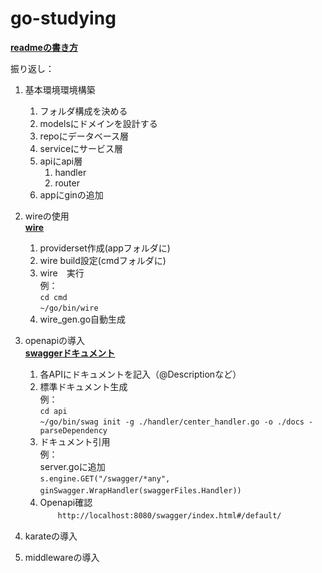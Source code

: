 # go-studying

[**readmeの書き方**](https://style.potepan.com/articles/33682.html)


振り返し：  
1. 基本環境環境構築  
    1. フォルダ構成を決める  
    2. modelsにドメインを設計する  
    3. repoにデータベース層  
    4. serviceにサービス層  
    5. apiにapi層  
        1. handler
        2. router  
    6. appにginの追加  
2. wireの使用  
    [**wire**](https://farer.org/2021/04/21/go-dependency-injection-wire/)  
    1. providerset作成(appフォルダに)  
    2. wire build設定(cmdフォルダに)  
    3. wire　実行  
    例：  
    ```cd cmd```  
    ```~/go/bin/wire```  
    4. wire_gen.go自動生成

3. openapiの導入  
    [**swaggerドキュメント**](https://qiita.com/KNR109/items/7e094dba6bcf37ed73cf)  
    1. 各APIにドキュメントを記入（@Descriptionなど）  
    2. 標準ドキュメント生成  
       例：  
       ```cd api```  
       ```~/go/bin/swag init -g ./handler/center_handler.go -o ./docs -parseDependency```
    3. ドキュメント引用  
       例：  
       server.goに追加  
       ```s.engine.GET("/swagger/*any", ginSwagger.WrapHandler(swaggerFiles.Handler))```　　
    4. Openapi確認  
    　　``` http://localhost:8080/swagger/index.html#/default/ ```
4. karateの導入 
5. middlewareの導入
    
